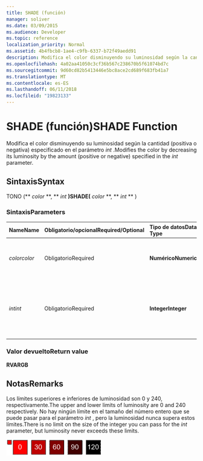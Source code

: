 ```yaml
---
title: SHADE (función)
manager: soliver
ms.date: 03/09/2015
ms.audience: Developer
ms.topic: reference
localization_priority: Normal
ms.assetid: 4b4fbcb8-1ae4-c9fb-6337-b72f49aedd91
description: Modifica el color disminuyendo su luminosidad según la cantidad (positiva o negativa) especificado en el parámetro int.
ms.openlocfilehash: 4a02aa41050c3cf36b567c238670b5f61074bd7c
ms.sourcegitcommit: 9d60cd82b5413446e5bc8ace2cd689f683fb41a7
ms.translationtype: MT
ms.contentlocale: es-ES
ms.lasthandoff: 06/11/2018
ms.locfileid: "19823133"
---
```

# <a name="shade-function"></a><span data-ttu-id="a70c1-103">SHADE (función)</span><span class="sxs-lookup"><span data-stu-id="a70c1-103">SHADE Function</span></span>

<span data-ttu-id="a70c1-104">Modifica el color disminuyendo su luminosidad según la cantidad (positiva o negativa) especificado en el parámetro _int_ .</span><span class="sxs-lookup"><span data-stu-id="a70c1-104">Modifies the color by decreasing its luminosity by the amount (positive or negative) specified in the  _int_ parameter.</span></span> 
  
## <a name="syntax"></a><span data-ttu-id="a70c1-105">Sintaxis</span><span class="sxs-lookup"><span data-stu-id="a70c1-105">Syntax</span></span>

<span data-ttu-id="a70c1-106">TONO (** *color* **, ** *int* **)</span><span class="sxs-lookup"><span data-stu-id="a70c1-106">SHADE(** *color* **, ** *int* ** )</span></span> 
  
### <a name="parameters"></a><span data-ttu-id="a70c1-107">Sintaxis</span><span class="sxs-lookup"><span data-stu-id="a70c1-107">Parameters</span></span>

|<span data-ttu-id="a70c1-108">**Name**</span><span class="sxs-lookup"><span data-stu-id="a70c1-108">**Name**</span></span>|<span data-ttu-id="a70c1-109">**Obligatorio/opcional**</span><span class="sxs-lookup"><span data-stu-id="a70c1-109">**Required/Optional**</span></span>|<span data-ttu-id="a70c1-110">**Tipo de datos**</span><span class="sxs-lookup"><span data-stu-id="a70c1-110">**Data Type**</span></span>|<span data-ttu-id="a70c1-111">**Descripción**</span><span class="sxs-lookup"><span data-stu-id="a70c1-111">**Description**</span></span>|
|:-----|:-----|:-----|:-----|
| <span data-ttu-id="a70c1-112">_color_</span><span class="sxs-lookup"><span data-stu-id="a70c1-112">_color_</span></span> <br/> |<span data-ttu-id="a70c1-113">Obligatorio</span><span class="sxs-lookup"><span data-stu-id="a70c1-113">Required</span></span>  <br/> |<span data-ttu-id="a70c1-114">**Numérico**</span><span class="sxs-lookup"><span data-stu-id="a70c1-114">**Numeric**</span></span> <br/> |<span data-ttu-id="a70c1-115">Índice de color de Microsoft Visio o valor RGB del color.</span><span class="sxs-lookup"><span data-stu-id="a70c1-115">The Microsoft Visio color index or RGB value of the color.</span></span>  <br/> |
| <span data-ttu-id="a70c1-116">_int_</span><span class="sxs-lookup"><span data-stu-id="a70c1-116">_int_</span></span> <br/> |<span data-ttu-id="a70c1-117">Obligatorio</span><span class="sxs-lookup"><span data-stu-id="a70c1-117">Required</span></span>  <br/> |<span data-ttu-id="a70c1-118">**Integer**</span><span class="sxs-lookup"><span data-stu-id="a70c1-118">**Integer**</span></span> <br/> |<span data-ttu-id="a70c1-p101">Cantidad por la que se disminuye la luminosidad del color. Puede ser positiva o negativa.</span><span class="sxs-lookup"><span data-stu-id="a70c1-p101">The amount by which to decrease the luminosity of the color. Can be positive or negative.</span></span>  <br/> |
   
### <a name="return-value"></a><span data-ttu-id="a70c1-121">Valor devuelto</span><span class="sxs-lookup"><span data-stu-id="a70c1-121">Return value</span></span>

 <span data-ttu-id="a70c1-122">**RVA**</span><span class="sxs-lookup"><span data-stu-id="a70c1-122">**RGB**</span></span>
  
## <a name="remarks"></a><span data-ttu-id="a70c1-123">Notas</span><span class="sxs-lookup"><span data-stu-id="a70c1-123">Remarks</span></span>

<span data-ttu-id="a70c1-124">Los límites superiores e inferiores de luminosidad son 0 y 240, respectivamente.</span><span class="sxs-lookup"><span data-stu-id="a70c1-124">The upper and lower limits of luminosity are 0 and 240 respectively.</span></span> <span data-ttu-id="a70c1-125">No hay ningún límite en el tamaño del número entero que se puede pasar para el parámetro _int_ , pero la luminosidad nunca supera estos límites.</span><span class="sxs-lookup"><span data-stu-id="a70c1-125">There is no limit on the size of the integer you can pass for the  _int_ parameter, but luminosity never exceeds these limits.</span></span> 
  
![](media/image199_ZA10173627.gif)
  

